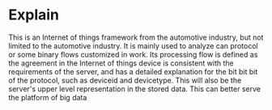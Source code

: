 # Explain
   This is an Internet of things framework from the automotive industry, but not limited to the automotive industry. It is mainly used to analyze can protocol or some binary flows customized in work. Its processing flow is defined as the agreement in the Internet of things device is consistent with the requirements of the server, and has a detailed explanation for the bit bit bit of the protocol, such as deviceid and devicetype. This will also be the server's upper level representation in the stored data. This can better serve the platform of big data
